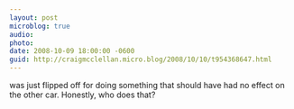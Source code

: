 ```yaml
---
layout: post
microblog: true
audio: 
photo: 
date: 2008-10-09 18:00:00 -0600
guid: http://craigmcclellan.micro.blog/2008/10/10/t954368647.html
---
```

was just flipped off for doing something that should have had no effect on the other car. Honestly, who does that?
